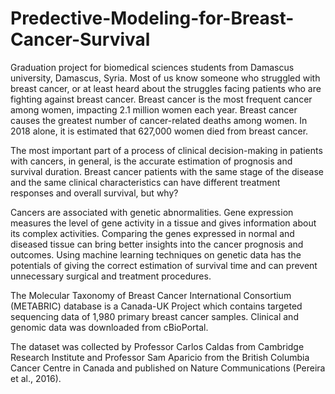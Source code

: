 # Predective-Modeling-for-Breast-Cancer-Survival
Graduation project for biomedical sciences students from Damascus university, Damascus, Syria.
Most of us know someone who struggled with breast cancer, or at least heard about the struggles facing patients who are fighting against breast cancer. Breast cancer is the most frequent cancer among women, impacting 2.1 million women each year. Breast cancer causes the greatest number of cancer-related deaths among women. In 2018 alone, it is estimated that 627,000 women died from breast cancer.

The most important part of a process of clinical decision-making in patients with cancers, in general, is the accurate estimation of prognosis and survival duration. Breast cancer patients with the same stage of the disease and the same clinical characteristics can have different treatment responses and overall survival, but why?

Cancers are associated with genetic abnormalities. Gene expression measures the level of gene activity in a tissue and gives information about its complex activities. Comparing the genes expressed in normal and diseased tissue can bring better insights into the cancer prognosis and outcomes. Using machine learning techniques on genetic data has the potentials of giving the correct estimation of survival time and can prevent unnecessary surgical and treatment procedures.

The Molecular Taxonomy of Breast Cancer International Consortium (METABRIC) database is a Canada-UK Project which contains targeted sequencing data of 1,980 primary breast cancer samples. Clinical and genomic data was downloaded from cBioPortal.

The dataset was collected by Professor Carlos Caldas from Cambridge Research Institute and Professor Sam Aparicio from the British Columbia Cancer Centre in Canada and published on Nature Communications (Pereira et al., 2016).
